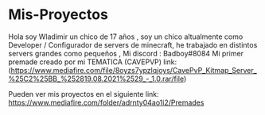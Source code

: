 # Mis-Proyectos
Hola soy Wladimir un chico de 17 años , soy un chico altualmente como Developer / Configurador de servers de minecraft, he trabajado en distintos servers grandes como pequeños , Mi discord : Badboy#8084
Mi primer premade creado por mi TEMATICA (CAVEPVP)
link: (https://www.mediafire.com/file/8oyzs7ypzlqjoys/CavePvP_Kitmap_Server_%25C2%25BB_%252819.08.2021%2529_-_1.0.rar/file)

Pueden ver mis proyectos en el siguiente link:
https://www.mediafire.com/folder/adrnty04ao1i2/Premades
